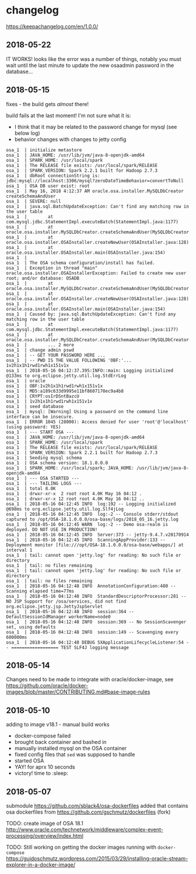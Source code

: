 # changelog  
https://keepachangelog.com/en/1.0.0/ 

## 2018-05-22
IT WORKS! looks like the error was a number of things, 
notably you must wait until the last minute to update the new osaadmin password in the database... 

## 2018-05-15
fixes - the build gets *almost* there!

build fails at the last moment!
I'm not sure what it is: 
- I think that it may be related to the password change for mysql (see below log)
- behavior changes with changes to jetty config


```log
osa_1  | initialize metastore
osa_1  | JAVA_HOME: /usr/lib/jvm/java-8-openjdk-amd64
osa_1  | SPARK_HOME: /usr/local/spark
osa_1  | The RELEASE file exists: /usr/local/spark/RELEASE
osa_1  | SPARK_VERSION: Spark 2.2.1 built for Hadoop 2.7.3
osa_1  | dbRoot connectionString is: jdbc:mysql://localhost:3306/mysql?zeroDateTimeBehavior=convertToNull
osa_1  | OSA DB user exist: root
osa_1  | May 16, 2018 4:12:37 AM oracle.osa.installer.MySQLDbCreator createSchemaAndUser
osa_1  | SEVERE: null
osa_1  | java.sql.BatchUpdateException: Can't find any matching row in the user table
osa_1  |        at com.mysql.jdbc.StatementImpl.executeBatch(StatementImpl.java:1177)
osa_1  |        at oracle.osa.installer.MySQLDbCreator.createSchemaAndUser(MySQLDbCreator.java:98)
osa_1  |        at oracle.osa.installer.OSAInstaller.createNewUser(OSAInstaller.java:128)
osa_1  |        at oracle.osa.installer.OSAInstaller.main(OSAInstaller.java:154)
osa_1  |
osa_1  | The OSA schema configuration/install has failed.
osa_1  | Exception in thread "main" oracle.osa.installer.OSAInstallerException: Failed to create new user root; and/or database: OSADB
osa_1  |        at oracle.osa.installer.MySQLDbCreator.createSchemaAndUser(MySQLDbCreator.java:111)
osa_1  |        at oracle.osa.installer.OSAInstaller.createNewUser(OSAInstaller.java:128)
osa_1  |        at oracle.osa.installer.OSAInstaller.main(OSAInstaller.java:154)
osa_1  | Caused by: java.sql.BatchUpdateException: Can't find any matching row in the user table
osa_1  |        at com.mysql.jdbc.StatementImpl.executeBatch(StatementImpl.java:1177)
osa_1  |        at oracle.osa.installer.MySQLDbCreator.createSchemaAndUser(MySQLDbCreator.java:98)
osa_1  |        ... 2 more
osa_1  | change admin pswd
osa_1  | -- GET YOUR PASSWORD HERE ...
osa_1  | -- PWD IS THE VALUE FOLLOWING 'OBF:'... 1v2h1x1h1rwd1rwh1x151v1x
osa_1  | 2018-05-16 04:12:37.395:INFO::main: Logging initialized @133ms to org.eclipse.jetty.util.log.StdErrLog
osa_1  | oracle
osa_1  | OBF:1v2h1x1h1rwd1rwh1x151v1x
osa_1  | MD5:a189c633d9995e11bf8607170ec9a4b8
osa_1  | CRYPT:osIrDSntBazcU
osa_1  | 1v2h1x1h1rwd1rwh1x151v1x
osa_1  | seed database
osa_1  | mysql: [Warning] Using a password on the command line interface can be insecure.
osa_1  | ERROR 1045 (28000): Access denied for user 'root'@'localhost' (using password: YES)
osa_1  | --- START OSA ---
osa_1  | JAVA_HOME: /usr/lib/jvm/java-8-openjdk-amd64
osa_1  | SPARK_HOME: /usr/local/spark
osa_1  | The RELEASE file exists: /usr/local/spark/RELEASE
osa_1  | SPARK_VERSION: Spark 2.2.1 built for Hadoop 2.7.3
osa_1  | Seeding mysql schema
osa_1  | OSA schema version: 18.1.0.0.0
osa_1  | SPARK_HOME: /usr/local/spark; JAVA_HOME: /usr/lib/jvm/java-8-openjdk-amd64
osa_1  | --- OSA STARTED ---
osa_1  | --- TAILING LOGS ---
osa_1  | total 8.0K
osa_1  | drwxr-xr-x  2 root root 4.0K May 16 04:12 .
osa_1  | drwxr-xr-x 12 root root 4.0K May 16 04:12 ..
osa_1  | 2018-05-16 04:12:45 INFO  log:192 -- Logging initialized @698ms to org.eclipse.jetty.util.log.Slf4jLog
osa_1  | 2018-05-16 04:12:45 INFO  log:-2 -- Console stderr/stdout captured to /opt/OSA-18.1.0.0.0/osa-base/logs/2018_05_16.jetty.log
osa_1  | 2018-05-16 04:12:45 WARN  log:-2 -- Demo osa-realm is deployed. DO NOT USE IN PRODUCTION!
osa_1  | 2018-05-16 04:12:45 INFO  Server:373 -- jetty-9.4.7.v20170914
osa_1  | 2018-05-16 04:12:45 INFO  ScanningAppProvider:133 -- Deployment monitor [file:///opt/OSA-18.1.0.0.0/osa-base/webapps/] at interval 1
osa_1  | tail: cannot open 'jetty.log' for reading: No such file or directory
osa_1  | tail: no files remaining
osa_1  | tail: cannot open 'jetty.log' for reading: No such file or directory
osa_1  | tail: no files remaining
osa_1  | 2018-05-16 04:12:48 INFO  AnnotationConfiguration:480 -- Scanning elapsed time=77ms
osa_1  | 2018-05-16 04:12:48 INFO  StandardDescriptorProcessor:281 -- NO JSP Support for /osa/services, did not find org.eclipse.jetty.jsp.JettyJspServlet
osa_1  | 2018-05-16 04:12:48 INFO  session:364 -- DefaultSessionIdManager workerName=node0
osa_1  | 2018-05-16 04:12:48 INFO  session:369 -- No SessionScavenger set, using defaults
osa_1  | 2018-05-16 04:12:48 INFO  session:149 -- Scavenging every 600000ms
osa_1  | 2018-05-16 04:12:48 DEBUG SXApplicationLifecycleListener:54 -- ================== TEST SLF4J logging message
```


## 2018-05-14 

Changes need to be made to integrate with oracle/docker-image, see 
https://github.com/oracle/docker-images/blob/master/CONTRIBUTING.md#base-image-rules 

## 2018-05-10

adding to image v18.1 - manual build works
- docker-compose failed
- brought back container and bashed in 
- manually installed mysql on the OSA container
- fixed config files that `sed` was supposed to handle 
- started OSA
- YAY! for aprx 10 seconds 
- victory! time to :sleep:

## 2018-05-07

submodule https://github.com/sblack4/osa-dockerfiles added 
that contains osa dockerfiles from https://github.com/gschmutz/dockerfiles (fork)

TODO: create image of OSA 18.1   
http://www.oracle.com/technetwork/middleware/complex-event-processing/overview/index.html 

TODO: Still working on getting the docker images running with `docker-compose`    
https://guidoschmutz.wordpress.com/2015/03/29/installing-oracle-stream-explorer-in-a-docker-image/ 

